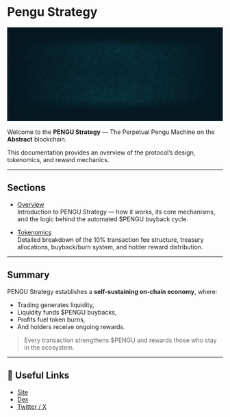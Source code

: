 # Pengu Strategy

![](./teaser.gif)

Welcome to the **PENGU Strategy** — The Perpetual Pengu Machine on the **Abstract** blockchain.

This documentation provides an overview of the protocol’s design, tokenomics, and reward mechanics.

---

## Sections

- [Overview](./pengu-strategy.md)  
  Introduction to PENGU Strategy — how it works, its core mechanisms, and the logic behind the automated $PENGU buyback cycle.

- [Tokenomics](./tokenomics.md)  
  Detailed breakdown of the 10% transaction fee structure, treasury allocations, buyback/burn system, and holder reward distribution.

---

## Summary

PENGU Strategy establishes a **self-sustaining on-chain economy**, where:
- Trading generates liquidity,
- Liquidity funds $PENGU buybacks,
- Profits fuel token burns,
- And holders receive ongoing rewards.

> Every transaction strengthens $PENGU and rewards those who stay in the ecosystem.

---

## 🔗 Useful Links

- [Site](https://ruddch.github.io/strat/)
- [Dex](https://abstractlabs.xyz)
- [Twitter / X](https://x.com/PudgyInvest)
